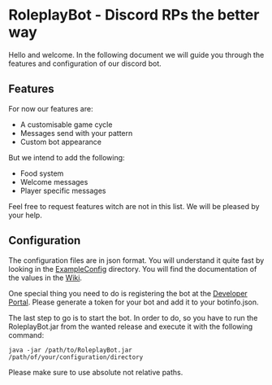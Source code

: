 # RoleplayBot - Discord RPs the better way

Hello and welcome. In the following document we will guide you through the features and configuration of our discord bot.

## Features
For now our features are:
* A customisable game cycle
* Messages send with your pattern
* Custom bot appearance

But we intend to add the following:
* Food system
* Welcome messages
* Player specific messages

Feel free to request features witch are not in this list. We will be pleased by your help.

## Configuration
The configuration files are in json format. You will understand it quite fast by looking in the [ExampleConfig](https://github.com/NikBenson/RoleplayBot/tree/main/ExampleConfig) directory.
You will find the documentation of the values in the [Wiki](https://github.com/NikBenson/RoleplayBot/wiki/Configuration).

One special thing you need to do is registering the bot at the [Developer Portal](https://discord.com/developers/).
Please generate a token for your bot and add it to your botinfo.json.

The last step to go is to start the bot. In order to do, so you have to run the RoleplayBot.jar from the wanted release and execute it with the following command:
```shell
java -jar /path/to/RoleplayBot.jar /path/of/your/configuration/directory
```
Please make sure to use absolute not relative paths.
